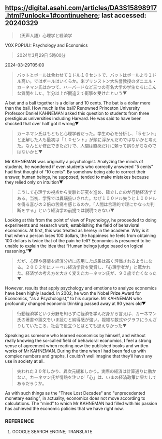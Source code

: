 ## https://digital.asahi.com/articles/DA3S15898917.html?unlock=1#continuehere; last accessed: 20240329

> （天声人語）心理学と経済学

VOX POPULI: Psychology and Economics

> 2024年3月29日 5時00分

2024-03-29T05:00

> バットとボールは合わせて１ドル１０セントで、バットはボールより１ドル高い。ではボールはいくらか。米プリンストン大名誉教授のダニエル・カーネマン氏はかつて、ハーバードなど三つの有名大学の学生たちにこんな質問をした。半分以上が間違えて衝撃を受けたという▼

A bat and a ball together is a dollar and 10 cents. The bat is a dollar more than the ball. How much is the ball? Renowned Princeton University Professor Daniel KAHNEMAN asked this question to students from three prestigious universities including Harvard. He was said to have been shocked that over half got it wrong▼

> カーネマン氏はもともと心理学者だった。学生の心を分析し、「５セント」と正解した人も最初は「１０セント」が頭に浮かんだのではないかと考えた。なんとか修正できただけで、人間は直感だけに頼って誤りがちなのではないかと▼

Mr KAHNEMAN was originally a psychologist. Analyzing the minds of students, he wondered if even students who correctly answered “5 cents” had first thought of “10 cents”. By somehow being able to correct their answer, human beings, he supposed, tended to make mistakes because they relied only on intuition▼

> こうして心理学の視点から実験と研究を進め、確立したのが行動経済学である。当初、学界では異端扱いされた。なぜ１００ドル失うと１００ドルを得る喜びの２倍の苦痛を感じるのか。「人間は合理的で理にかなった判断をする」という経済学の前提では説明できない▼

Looking at this from the point of view of Psychology, he proceeded to doing experiments and research work, establishing the field of behavioral economics. At first, this was treated as heresy in the academe. Why is it that when a person loses 100 dollars, the happiness he feels from obtaining 100 dollars is twice that of the pain he felt? Economics is presumed to be unable to explain the idea that “Human beings judge based on logical reasoning.”▼

> だが、心理や感情を経済分析に応用した成果は高く評価されるようになる。２００２年にノーベル経済学賞を受賞し、「心理学者が」と驚かれた。経済学の考え方を大きく変えたカーネマン氏が、９０歳で亡くなった▼

However, results that apply psychology and emotions to analyze economics have been highly lauded. In 2002, he won the Nobel Prize Award for Economics, “as a Psychologist,” to his surprise. Mr KAHNEMAN who profoundly changed economic thinking passed away at 90 years old▼

> 行動経済学という分野を知らずに経済を学んだ身から言えば、カーネマン氏の著書や論文をいま読むと納得感が強い。複雑な数式やグラフにうんざりしていたころ、社会で役立つとはとても思えなかった▼

Speaking as someone who learned economics by himself, and without really knowing the so-called field of behavioral economics, I feel a strong sense of agreement when reading now the published books and written works of Mr KAHNEMAN. During the time when I had been fed up with complex numbers and graphs, I couldn’t well imagine that they’ll have any use in society at all.  

> 失われた３０年しかり、異次元緩和しかり。実際の経済は計算通りに動かない。カーネマン氏が情熱を注いだ「心」は、いまの経済政策に果たしてあるだろうか。

As with such things as the "Three Lost Decades" and "unprecedented monetary easing", in actuality, economics does not move according to calculations. The “mind” to which Mr KAHNEMAN had filled with his passion has achieved the economic policies that we have right now.

### REFERENCE

1. GOOGLE SEARCH ENGINE; TRANSLATE
